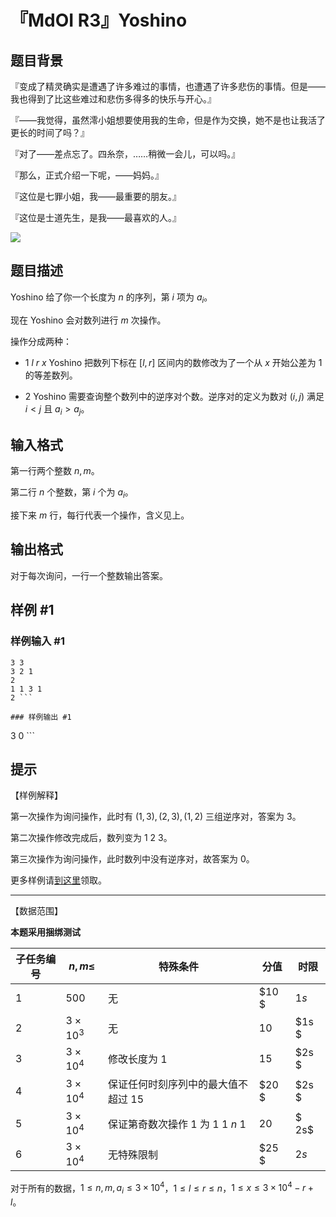 # 『MdOI R3』Yoshino

## 题目背景



『变成了精灵确实是遭遇了许多难过的事情，也遭遇了许多悲伤的事情。但是——我也得到了比这些难过和悲伤多得多的快乐与开心。』

『——我觉得，虽然澪小姐想要使用我的生命，但是作为交换，她不是也让我活了更长的时间了吗？』

『对了——差点忘了。四糸奈，……稍微一会儿，可以吗。』

『那么，正式介绍一下呢，——妈妈。』

『这位是七罪小姐，我——最重要的朋友。』

『这位是士道先生，是我——最喜欢的人。』

![](https://cdn.luogu.com.cn/upload/image_hosting/v7zfroxm.png)

## 题目描述

Yoshino 给了你一个长度为 $n$ 的序列，第 $i$ 项为 $a_i$。

现在 Yoshino 会对数列进行 $m$ 次操作。

操作分成两种：

 - $1\  l\  r\  x$ Yoshino 把数列下标在 $[l,r]$ 区间内的数修改为了一个从 $x$ 开始公差为 $1$ 的等差数列。

 - $2$ Yoshino 需要查询整个数列中的逆序对个数。逆序对的定义为数对 $(i,j)$ 满足 $i<j$ 且 $a_i>a_j$。

## 输入格式

第一行两个整数 $n,m$。

第二行 $n$ 个整数，第 $i$ 个为 $a_i$。

接下来 $m$ 行，每行代表一个操作，含义见上。

## 输出格式

对于每次询问，一行一个整数输出答案。

## 样例 #1

### 样例输入 #1
```
3 3
3 2 1 
2 
1 1 3 1 
2 ```

### 样例输出 #1

```
3 
0 ```

## 提示

【样例解释】 

第一次操作为询问操作，此时有 $(1,3),(2,3),(1,2)$ 三组逆序对，答案为 $3$。

第二次操作修改完成后，数列变为 $1\ 2\ 3$。

第三次操作为询问操作，此时数列中没有逆序对，故答案为 $0$。

更多样例请[到这里](https://www.luogu.com.cn/paste/j4nq14ov)领取。

---

【数据范围】

**本题采用捆绑测试**

| 子任务编号 | $n,m\le$       | 特殊条件                               | 分值  | 时限  |
| ---------- | -------------- | -------------------------------------- | ----- | ----- |
| $1$        | $500$          | 无                                     | $10 $ | $1s$  |
| $2$        | $3\times 10^3$ | 无                                     | $10$  | $1s $ |
| $3$        | $3\times 10^4$ | 修改长度为 $1$                         | $15$  | $2s $ |
| $4$        | $3\times 10^4$ | 保证任何时刻序列中的最大值不超过 $15$ | $20 $ | $2s $ |
| $5$        | $3\times 10^4$ | 保证第奇数次操作 $1$ 为 $1\ 1\ n\ 1$   | $20$  | $ 2s$ |
| $6$        | $3\times 10^4$ | 无特殊限制                             | $25 $ | $2s$  |

对于所有的数据，$1\le n,m,a_i\le 3\times 10^4$，$1\le l\le r\le n$，$1\le x\le 3\times 10^4-r+l$。
